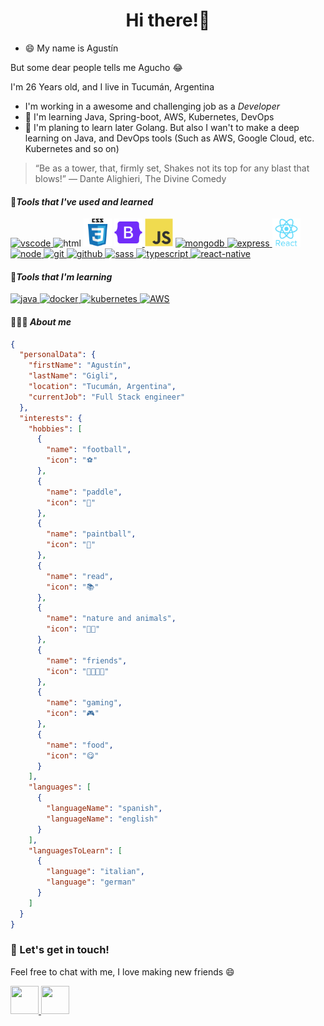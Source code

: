 <center> <h1>Hi there!👋</h1></center>

- 😄 My name is Agustín

But some dear people tells me Agucho 😂

I'm 26 Years old, and I live in Tucumán, Argentina

- I'm working in a awesome and challenging job as a _Developer_
- 🌱 I'm learning Java, Spring-boot, AWS, Kubernetes, DevOps
- 📖 I'm planing to learn later Golang. But also I wan't to make a deep learning on Java, and DevOps tools (Such as AWS, Google Cloud, etc. Kubernetes and so on)

> “Be as a tower, that, firmly set,
> Shakes not its top for any blast that blows!”
> ― Dante Alighieri, The Divine Comedy

#### 🚀*Tools that I've used and learned*

<p align="left">
<a href="https://code.visualstudio.com/"> 
<img src="https://cdn.jsdelivr.net/gh/devicons/devicon/icons/vscode/vscode-original.svg" alt="vscode" width="45" height="45"/>
</a>
<img src="https://cdn.jsdelivr.net/gh/devicons/devicon/icons/html5/html5-original.svg" alt="html" width="45" height="45"/>
<img src="https://raw.githubusercontent.com/devicons/devicon/master/icons/css3/css3-original-wordmark.svg" alt="css3" width="45" height="45" />
<a href="https://getbootstrap.com/"> 
<img src="https://raw.githubusercontent.com/devicons/devicon/master/icons/bootstrap/bootstrap-plain.svg" alt="bootstrap" width="45" height="45" />
</a>
<img src="https://raw.githubusercontent.com/devicons/devicon/master/icons/javascript/javascript-original.svg" alt="javascript" width="45" height="45" />
<a href="https://www.mongodb.com/"> 
<img src="https://cdn.jsdelivr.net/gh/devicons/devicon/icons/mongodb/mongodb-original.svg" alt="mongodb" width="45" height="45" />
</a>
<a href="https://expressjs.com/">
<img src="https://cdn.jsdelivr.net/gh/devicons/devicon/icons/express/express-original.svg" alt="express" width="45" height="45" />
</a>
<a href="https://reactjs.org/">
<img src="https://raw.githubusercontent.com/devicons/devicon/master/icons/react/react-original-wordmark.svg" alt="react" width="45" height="45" />
</a>
<a href="https://nodejs.org/en/">
<img src="https://cdn.jsdelivr.net/gh/devicons/devicon/icons/nodejs/nodejs-original.svg" alt="node" width="45" height="45" />
</a>
<a href="https://github.com/">
<img src="https://cdn.jsdelivr.net/gh/devicons/devicon/icons/git/git-original.svg" alt="git" width="45" height="45" />
</a>
<a href="https://github.com/">
<img src="https://cdn.jsdelivr.net/gh/devicons/devicon/icons/github/github-original.svg" alt="github" width="45" height="45" />
</a>
<a href="https://sass-lang.com/">
<img src="https://cdn.jsdelivr.net/gh/devicons/devicon/icons/sass/sass-original.svg" alt="sass" width="45" height="45" />
</a>
<a href="https://www.typescriptlang.org/">
<img src="https://cdn.jsdelivr.net/gh/devicons/devicon/icons/typescript/typescript-original.svg" alt="typescript" width="45" height="45" />
</a>
<a href="https://reactnative.dev/">
<img src="https://cdn.jsdelivr.net/gh/devicons/devicon/icons/react/react-original.svg" alt="react-native" width="45" height="45" />
</a>
</p>

#### 🌱*Tools that I'm learning*

<p align="left">
<a href="https://www.java.com/">
  <img src="https://cdn.jsdelivr.net/gh/devicons/devicon/icons/java/java-original.svg" alt="java" width="45" height="45" />
</a>
<a href="https://www.docker.com/">
  <img src="https://cdn.jsdelivr.net/gh/devicons/devicon/icons/docker/docker-original.svg" alt="docker" width="45" height="45" />
</a>
<a href="https://kubernetes.io/">
  <img src="https://cdn.jsdelivr.net/gh/devicons/devicon/icons/kubernetes/kubernetes-plain.svg" alt="kubernetes" alt="45" height="45"/>
</a>
<a href="https://aws.amazon.com/">
  <img src="https://cdn.jsdelivr.net/gh/devicons/devicon/icons/amazonwebservices/amazonwebservices-plain-wordmark.svg" alt="AWS" alt="45" height="45" />
</a>
</p>

#### 👨🏻‍💻 _About me_

```json
{
  "personalData": {
    "firstName": "Agustín",
    "lastName": "Gigli",
    "location": "Tucumán, Argentina",
    "currentJob": "Full Stack engineer"
  },
  "interests": {
    "hobbies": [
      {
        "name": "football",
        "icon": "⚽"
      },
      {
        "name": "paddle",
        "icon": "🎾"
      },
      {
        "name": "paintball",
        "icon": "🔫"
      },
      {
        "name": "read",
        "icon": "📚"
      },
      {
        "name": "nature and animals",
        "icon": "🗻🐾"
      },
      {
        "name": "friends",
        "icon": "🤜🏻🤛🏻"
      },
      {
        "name": "gaming",
        "icon": "🎮"
      },
      {
        "name": "food",
        "icon": "😋"
      }
    ],
    "languages": [
      {
        "languageName": "spanish",
        "languageName": "english"
      }
    ],
    "languagesToLearn": [
      {
        "language": "italian",
        "language": "german"
      }
    ]
  }
}
```

### 📩 Let's get in touch!

Feel free to chat with me, I love making new friends 😄

<p>
<a href="https://www.linkedin.com/in/gigliagustin/">
<img height="45" width="45" src="https://cdn.simpleicons.org/linkedin/0A66C2" />
</a>
<a href="https://www.linkedin.com/in/gigliagustin/">
<img height="45" width="45" src="https://cdn.simpleicons.org/instagram/" />
</a>
</p>

<!---
gigliagustin/gigliagustin is a ✨ special ✨ repository because its `README.md` (this file) appears on your GitHub profile.
You can click the Preview link to take a look at your changes.
--->
